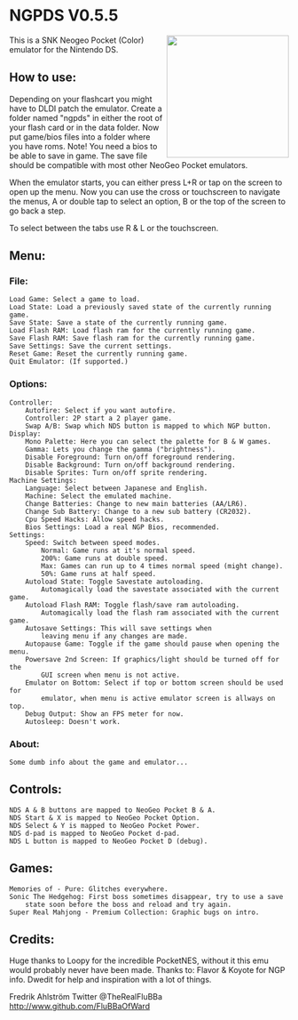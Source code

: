 # NGPDS V0.5.5

<img align="right" width="220" src="./logo.png" />

This is a SNK Neogeo Pocket (Color) emulator for the Nintendo DS.

## How to use:

Depending on your flashcart you might have to DLDI patch the emulator.
Create a folder named "ngpds" in either the root of your flash card or in the
data folder. Now put game/bios files into a folder where you have roms.
Note! You need a bios to be able to save in game.
The save file should be compatible with most other NeoGeo Pocket emulators.

When the emulator starts, you can either press L+R or tap on the screen to open
up the menu.
Now you can use the cross or touchscreen to navigate the menus, A or double tap
to select an option, B or the top of the screen to go back a step.

To select between the tabs use R & L or the touchscreen.

## Menu:

### File:
	Load Game: Select a game to load.
	Load State: Load a previously saved state of the currently running game.
	Save State: Save a state of the currently running game.
	Load Flash RAM: Load flash ram for the currently running game.
	Save Flash RAM: Save flash ram for the currently running game.
	Save Settings: Save the current settings.
	Reset Game: Reset the currently running game.
	Quit Emulator: (If supported.)

### Options:
	Controller:
		Autofire: Select if you want autofire.
		Controller: 2P start a 2 player game.
		Swap A/B: Swap which NDS button is mapped to which NGP button.
	Display:
		Mono Palette: Here you can select the palette for B & W games.
		Gamma: Lets you change the gamma ("brightness").
		Disable Foreground: Turn on/off foreground rendering.
		Disable Background: Turn on/off background rendering.
		Disable Sprites: Turn on/off sprite rendering.
	Machine Settings:
		Language: Select between Japanese and English.
		Machine: Select the emulated machine.
		Change Batteries: Change to new main batteries (AA/LR6).
		Change Sub Battery: Change to a new sub battery (CR2032).
		Cpu Speed Hacks: Allow speed hacks.
		Bios Settings: Load a real NGP Bios, recommended.
	Settings:
		Speed: Switch between speed modes.
			Normal: Game runs at it's normal speed.
			200%: Game runs at double speed.
			Max: Games can run up to 4 times normal speed (might change).
			50%: Game runs at half speed.
		Autoload State: Toggle Savestate autoloading.
			Automagically load the savestate associated with the current game.
		Autoload Flash RAM: Toggle flash/save ram autoloading.
			Automagically load the flash ram associated with the current game.
		Autosave Settings: This will save settings when
			leaving menu if any changes are made.
		Autopause Game: Toggle if the game should pause when opening the menu.
		Powersave 2nd Screen: If graphics/light should be turned off for the
			GUI screen when menu is not active.
		Emulator on Bottom: Select if top or bottom screen should be used for
			emulator, when menu is active emulator screen is allways on top.
		Debug Output: Show an FPS meter for now.
		Autosleep: Doesn't work.

### About:
	Some dumb info about the game and emulator...

## Controls:
	NDS A & B buttons are mapped to NeoGeo Pocket B & A.
	NDS Start & X is mapped to NeoGeo Pocket Option.
	NDS Select & Y is mapped to NeoGeo Pocket Power.
	NDS d-pad is mapped to NeoGeo Pocket d-pad.
	NDS L button is mapped to NeoGeo Pocket D (debug).

## Games:
	Memories of - Pure: Glitches everywhere.
	Sonic The Hedgehog: First boss sometimes disappear, try to use a save
		state soon before the boss and reload and try again.
	Super Real Mahjong - Premium Collection: Graphic bugs on intro.

## Credits:

Huge thanks to Loopy for the incredible PocketNES, without it this emu would
probably never have been made.
Thanks to:
Flavor & Koyote for NGP info.
Dwedit for help and inspiration with a lot of things.


Fredrik Ahlström
Twitter @TheRealFluBBa
http://www.github.com/FluBBaOfWard

